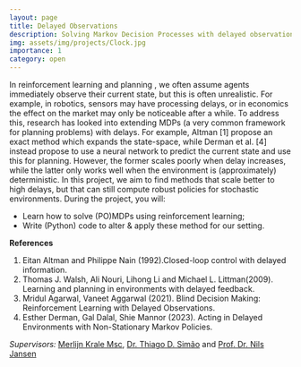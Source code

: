 ```yaml
---
layout: page
title: Delayed Observations
description: Solving Markov Decision Processes with delayed observations
img: assets/img/projects/Clock.jpg
importance: 1
category: open
---
```


In reinforcement learning and planning , we often assume agents immediately observe their current state, but this is often unrealistic. For example, in robotics, sensors may have processing delays, or in economics the effect on the market may only be noticeable after a while.
To address this, research has looked into extending MDPs (a very common framework for planning problems) with delays. For example, Altman [1] propose an exact method which expands the state-space, while Derman et al. [4] instead propose to use a neural network to predict the current state and use this for planning. However, the former scales poorly when delay increases, while the latter only works well when the environment is (approximately) deterministic.
In this project, we aim to find methods that scale better to high delays, but that can still compute robust policies for  stochastic environments.
During the project, you will:

* Learn how to solve (PO)MDPs using reinforcement learning;
* Write (Python) code to alter & apply these method for our setting.

**References**

1. Eitan Altman and Philippe Nain (1992).Closed-loop control with delayed information.
2. Thomas J. Walsh, Ali Nouri, Lihong Li and Michael L. Littman(2009). Learning and planning in environments with delayed feedback.
3. Mridul Agarwal, Vaneet Aggarwal (2021). Blind Decision Making: Reinforcement Learning with Delayed Observations.
4. Esther Derman, Gal Dalal, Shie Mannor (2023). Acting in Delayed Environments with Non-Stationary Markov Policies.

*Supervisors:* [Merlijn Krale Msc](https://mkrale.com/), [Dr. Thiago D. Simão](https://tdsimao.github.io/) and [Prof. Dr. Nils Jansen](https://nilsjansen.org/)


